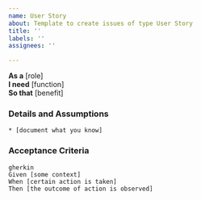 ```yaml
---
name: User Story
about: Template to create issues of type User Story
title: ''
labels: ''
assignees: ''

---
```


**As a** [role]  
**I need** [function]  
**So that** [benefit]  
      
### Details and Assumptions
    * [document what you know]   
   
### Acceptance Criteria     
    gherkin 
    Given [some context]
    When [certain action is taken]
    Then [the outcome of action is observed]
